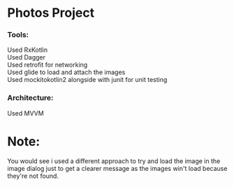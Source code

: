 # Photos Project
### Tools:
  Used RxKotlin<br/>
  Used Dagger<br/>
  Used retrofit for networking<br/>
  Used glide to load and attach the images<br/>
  Used mockitokotlin2 alongside with junit for unit testing<br/>
### Architecture:
  Used MVVM
# Note:<br/>
You would see i used a different approach to try and load the image in the image dialog just to get a clearer message as the images win't load because they're not found.

